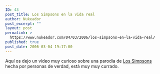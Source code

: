 ```yaml
---
ID: 43
post_title: Los Simpsons en la vida real
author: Nukeador
post_excerpt: ""
layout: post
permalink: >
  https://www.nukeador.com/04/03/2006/los-simpsons-en-la-vida-real/
published: true
post_date: 2006-03-04 19:17:00
---
```

Aquí os dejo un vídeo muy curioso sobre una parodia de <a href="http://www.thesimpsons.com">Los Simpsons</a> hecha por personas de verdad, está muy muy currado.

<br><br><object type="application/x-shockwave-flash" data="http://www.youtube.com/v/49IDp76kjPw" height="350" width="425"><param name="movie" value="http://www.youtube.com/v/49IDp76kjPw" /></object>